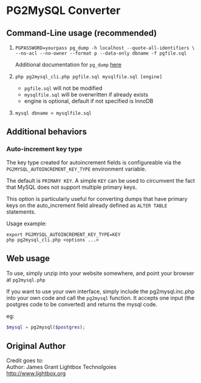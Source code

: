 # PG2MySQL Converter

## Command-Line usage (recommended)

1. `PGPASSWORD=yourpass pg_dump -h localhost --quote-all-identifiers \`
    `--no-acl --no-owner --format p --data-only dbname -f pgfile.sql`
    
    Additional documentation for `pg_dump` [here](http://www.postgresql.org/docs/9.3/static/app-pgdump.html)
    
1. `php pg2mysql_cli.php pgfile.sql mysqlfile.sql [engine]`
    * `pgfile.sql` will not be modified
    * `mysqlfile.sql` will be overwritten if already exists
    * engine is optional, default if not specified is InnoDB
    
1. `mysql dbname < mysqlfile.sql`
  
  
## Additional behaviors

### Auto-increment key type

The key type created for autoincrement fields is configureable via the `PG2MYSQL_AUTOINCREMENT_KEY_TYPE` environment variable.

The default is `PRIMARY KEY`. A simple `KEY` can be used to circumvent the fact that MySQL does not support multiple primary keys.

This option is particularly useful for converting dumps that have primary keys on the auto_increment field already defined as `ALTER TABLE` statements.

Usage example:
```
export PG2MYSQL_AUTOINCREMENT_KEY_TYPE=KEY
php pg2mysql_cli.php <options ...>
```

## Web usage

To use, simply unzip into your website somewhere, and point your browser at `pg2mysql.php`

If you want to use your own interface, simply include the pg2mysql.inc.php into your own code and call the `pg2mysql` function.  It accepts one input (the postgres code to be converted) and returns the mysql code.

eg:
 
```php
$mysql = pg2mysql($postgres);
```

## Original Author
Credit goes to:  
Author: James Grant
Lightbox Technolgoies  
http://www.lightbox.org  